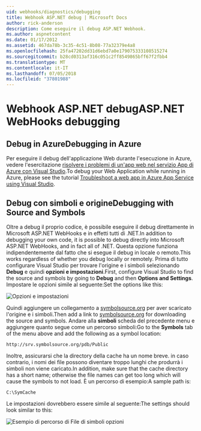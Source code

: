 ```yaml
---
uid: webhooks/diagnostics/debugging
title: Webhook ASP.NET debug | Microsoft Docs
author: rick-anderson
description: Come eseguire il debug ASP.NET Webhook.
ms.author: aspnetcontent
ms.date: 01/17/2012
ms.assetid: 467da78b-3c35-4c51-8b08-77a32379e4a8
ms.openlocfilehash: 25fa47202dd31d6ebd7a0e179075333108515274
ms.sourcegitcommit: b28cd0313af316c051c2ff8549865bff67f2fbb4
ms.translationtype: MT
ms.contentlocale: it-IT
ms.lasthandoff: 07/05/2018
ms.locfileid: "37801988"
---
```

# <a name="aspnet-webhooks-debugging"></a><span data-ttu-id="478bc-103">Webhook ASP.NET debug</span><span class="sxs-lookup"><span data-stu-id="478bc-103">ASP.NET WebHooks debugging</span></span>  

## <a name="debugging-in-azure"></a><span data-ttu-id="478bc-104">Debug in Azure</span><span class="sxs-lookup"><span data-stu-id="478bc-104">Debugging in Azure</span></span>

<span data-ttu-id="478bc-105">Per eseguire il debug dell'applicazione Web durante l'esecuzione in Azure, vedere l'esercitazione [risolvere i problemi di un'app web nel servizio App di Azure con Visual Studio](https://azure.microsoft.com/documentation/articles/web-sites-dotnet-troubleshoot-visual-studio/#webserverlogs).</span><span class="sxs-lookup"><span data-stu-id="478bc-105">To debug your Web Application while running in Azure, please see the tutorial [Troubleshoot a web app in Azure App Service using Visual Studio](https://azure.microsoft.com/documentation/articles/web-sites-dotnet-troubleshoot-visual-studio/#webserverlogs).</span></span>

## <a name="debugging-with-source-and-symbols"></a><span data-ttu-id="478bc-106">Debug con simboli e origine</span><span class="sxs-lookup"><span data-stu-id="478bc-106">Debugging with Source and Symbols</span></span>

<span data-ttu-id="478bc-107">Oltre a debug il proprio codice, è possibile eseguire il debug direttamente in Microsoft ASP.NET WebHooks e in effetti tutti di .NET.</span><span class="sxs-lookup"><span data-stu-id="478bc-107">In addition to debugging your own code, it is possible to debug directly into Microsoft ASP.NET WebHooks, and in fact all of .NET.</span></span> <span data-ttu-id="478bc-108">Questa opzione funziona indipendentemente dal fatto che si esegue il debug in locale o remoto.</span><span class="sxs-lookup"><span data-stu-id="478bc-108">This works regardless of whether you debug locally or remotely.</span></span> <span data-ttu-id="478bc-109">Prima di tutto configurare Visual Studio per trovare l'origine e i simboli selezionando **Debug** e quindi **opzioni e impostazioni**.</span><span class="sxs-lookup"><span data-stu-id="478bc-109">First, configure Visual Studio to find the source and symbols by going to **Debug** and then **Options and Settings**.</span></span> <span data-ttu-id="478bc-110">Impostare le opzioni simile al seguente:</span><span class="sxs-lookup"><span data-stu-id="478bc-110">Set the options like this:</span></span>

![Opzioni e impostazioni](_static/SourceSymbols.png)

<span data-ttu-id="478bc-112">Quindi aggiungere un collegamento a [symbolsource.org](http://symbolsource.org) per aver scaricato l'origine e i simboli.</span><span class="sxs-lookup"><span data-stu-id="478bc-112">Then add a link to [symbolsource.org](http://symbolsource.org) for downloading the source and symbols.</span></span> <span data-ttu-id="478bc-113">Andare alla **simboli** scheda del precedente menu e aggiungere quanto segue come un percorso simboli:</span><span class="sxs-lookup"><span data-stu-id="478bc-113">Go to the **Symbols** tab of the menu above and add the following as a symbol location:</span></span>

```
http://srv.symbolsource.org/pdb/Public
```

<span data-ttu-id="478bc-114">Inoltre, assicurarsi che la directory della cache ha un nome breve. in caso contrario, i nomi dei file possono diventare troppo lunghi che produrrà i simboli non viene caricato.</span><span class="sxs-lookup"><span data-stu-id="478bc-114">In addition, make sure that the cache directory has a short name; otherwise the file names can get too long which will cause the symbols to not load.</span></span> <span data-ttu-id="478bc-115">È un percorso di esempio:</span><span class="sxs-lookup"><span data-stu-id="478bc-115">A sample path is:</span></span>

```
C:\SymCache
```

<span data-ttu-id="478bc-116">Le impostazioni dovrebbero essere simile al seguente:</span><span class="sxs-lookup"><span data-stu-id="478bc-116">The settings should look similar to this:</span></span>

![Esempio di percorso di File di simboli opzioni](_static/SymSource.png)
